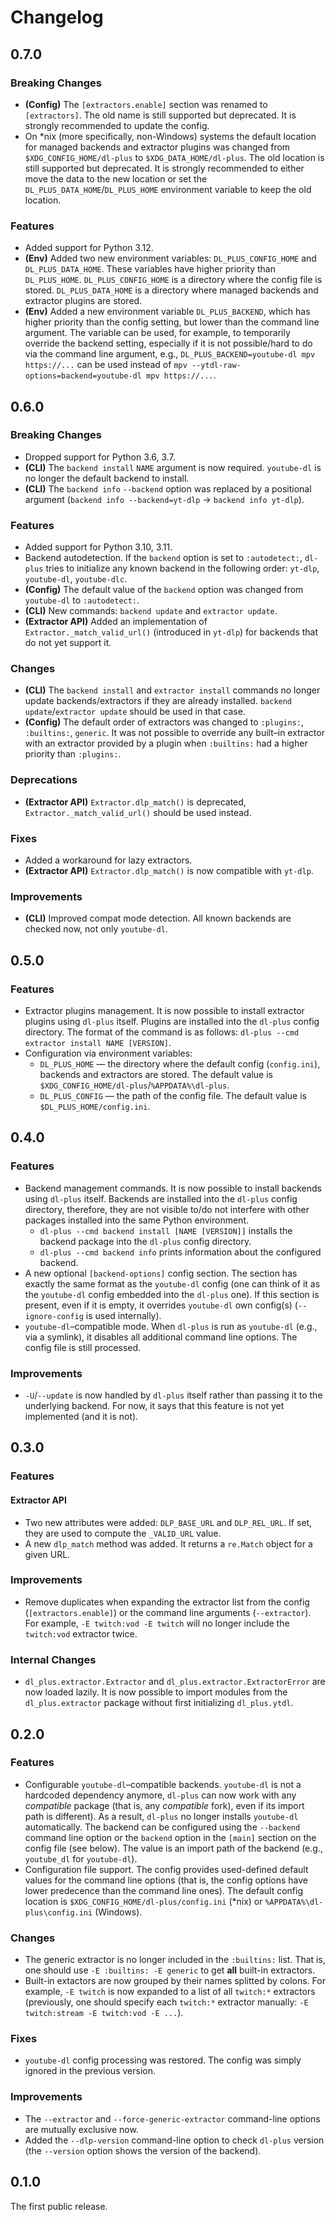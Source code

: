# Changelog

## 0.7.0

### Breaking Changes

  * **(Config)** The `[extractors.enable]` section was renamed to `[extractors]`. The old name is still supported but deprecated. It is strongly recommended to update the config.
  * On \*nix (more specifically, non-Windows) systems the default location for managed backends and extractor plugins was changed from `$XDG_CONFIG_HOME/dl-plus` to `$XDG_DATA_HOME/dl-plus`. The old location is still supported but deprecated. It is strongly recommended to either move the data to the new location or set the `DL_PLUS_DATA_HOME`/`DL_PLUS_HOME` environment variable to keep the old location.

### Features

  * Added support for Python 3.12.
  * **(Env)** Added two new environment variables: `DL_PLUS_CONFIG_HOME` and `DL_PLUS_DATA_HOME`. These variables have higher priority than `DL_PLUS_HOME`.
  `DL_PLUS_CONFIG_HOME` is a directory where the config file is stored. `DL_PLUS_DATA_HOME` is a directory where managed backends and extractor plugins are stored.
  * **(Env)** Added a new environment variable `DL_PLUS_BACKEND`, which has higher priority than the config setting, but lower than the command line argument. The variable can be used, for example, to temporarily override the backend setting, especially if it is not possible/hard to do via the command line argument, e.g., `DL_PLUS_BACKEND=youtube-dl mpv https://...` can be used instead of `mpv --ytdl-raw-options=backend=youtube-dl mpv https://...`.

## 0.6.0

### Breaking Changes

  * Dropped support for Python 3.6, 3.7.
  * **(CLI)** The `backend install` `NAME` argument is now required. `youtube-dl` is no longer the default backend to install.
  * **(CLI)** The `backend info` `--backend` option was replaced by a positional argument (`backend info --backend=yt-dlp` → `backend info yt-dlp`).

### Features

  * Added support for Python 3.10, 3.11.
  * Backend autodetection. If the `backend` option is set to `:autodetect:`, `dl-plus` tries to initialize any known backend in the following order: `yt-dlp`, `youtube-dl`, `youtube-dlc`.
  * **(Config)** The default value of the `backend` option was changed from `youtube-dl` to `:autodetect:`.
  * **(CLI)** New commands: `backend update` and `extractor update`.
  * **(Extractor API)** Added an implementation of `Extractor._match_valid_url()` (introduced in `yt-dlp`) for backends that do not yet support it.

### Changes

  * **(CLI)** The `backend install` and `extractor install` commands no longer update backends/extractors if they are already installed. `backend update`/`extractor update` should be used in that case.
  * **(Config)** The default order of extractors was changed to `:plugins:`, `:builtins:`, `generic`. It was not possible to override any built–in extractor with an extractor provided by a plugin when `:builtins:` had a higher priority than `:plugins:`.

### Deprecations

  * **(Extractor API)** `Extractor.dlp_match()` is deprecated, `Extractor._match_valid_url()` should be used instead.

### Fixes

  * Added a workaround for lazy extractors.
  * **(Extractor API)** `Extractor.dlp_match()` is now compatible with `yt-dlp`.

### Improvements

  * **(CLI)** Improved compat mode detection. All known backends are checked now, not only `youtube-dl`.

## 0.5.0

### Features

  * Extractor plugins management. It is now possible to install extractor plugins using `dl-plus` itself. Plugins are installed into the `dl-plus` config directory. The format of the command is as follows: `dl-plus --cmd extractor install NAME [VERSION]`.
  * Configuration via environment variables:
    - `DL_PLUS_HOME` — the directory where the default config (`config.ini`), backends and extractors are stored. The default value is `$XDG_CONFIG_HOME/dl-plus`/`%APPDATA%\dl-plus`.
    - `DL_PLUS_CONFIG` — the path of the config file. The default value is `$DL_PLUS_HOME/config.ini`.

## 0.4.0

### Features

  * Backend management commands. It is now possible to install backends using `dl-plus` itself. Backends are installed into the `dl-plus` config directory, therefore, they are not visible to/do not interfere with other packages installed into the same Python environment.
    - `dl-plus --cmd backend install [NAME [VERSION]]` installs the backend package into the `dl-plus` config directory.
    - `dl-plus --cmd backend info` prints information about the configured backend.
  * A new optional `[backend-options]` config section. The section has exactly the same format as the `youtube-dl` config (one can think of it as the `youtube-dl` config embedded into the `dl-plus` one). If this section is present, even if it is empty, it overrides `youtube-dl` own config(s) (`--ignore-config` is used internally).
  * `youtube-dl`–compatible mode. When `dl-plus` is run as `youtube-dl` (e.g., via a symlink), it disables all additional command line options. The config file is still processed.

### Improvements

  * `-U`/`--update` is now handled by `dl-plus` itself rather than passing it to the underlying backend. For now, it says that this feature is not yet implemented (and it is not).

## 0.3.0

### Features

#### Extractor API

  * Two new attributes were added: `DLP_BASE_URL` and `DLP_REL_URL`. If set, they are used to compute the `_VALID_URL` value.
  * A new `dlp_match` method was added. It returns a `re.Match` object for a given URL.

### Improvements

  * Remove duplicates when expanding the extractor list from the config (`[extractors.enable]`) or the command line arguments (`--extractor`). For example, `-E twitch:vod -E twitch` will no longer include the `twitch:vod` extractor twice.

### Internal Changes

  * `dl_plus.extractor.Extractor` and `dl_plus.extractor.ExtractorError` are now loaded lazily. It is now possible to import modules from the `dl_plus.extractor` package without first initializing `dl_plus.ytdl`.

## 0.2.0

### Features

  * Configurable `youtube-dl`–compatible backends. `youtube-dl` is not a hardcoded dependency anymore, `dl-plus` can now work with any _compatible_ package (that is, any _compatible_ fork), even if its import path is different). As a result, `dl-plus` no longer installs `youtube-dl` automatically. The backend can be configured using the `--backend` command line option or the `backend` option in the `[main]` section on the config file (see below). The value is an import path of the backend (e.g., `youtube_dl` for `youtube-dl`).
  * Configuration file support. The config provides used-defined default values for the command line options (that is, the config options have lower predecence than the command line ones). The default config location is `$XDG_CONFIG_HOME/dl-plus/config.ini` (*nix) or `%APPDATA%\dl-plus\config.ini` (Windows).

### Changes

  * The generic extractor is no longer included in the `:builtins:` list. That is, one should use `-E :builtins: -E generic` to get **all** built-in extractors.
  * Built-in extactors are now grouped by their names splitted by colons. For example, `-E twitch` is now expanded to a list of all `twitch:*` extractors (previously, one should specify each `twitch:*` extractor manually: `-E twitch:stream -E twitch:vod -E ...`).

### Fixes

  * `youtube-dl` config processing was restored. The config was simply ignored in the previous version.

### Improvements

  * The `--extractor` and `--force-generic-extractor` command-line options are mutually exclusive now.
  * Added the `--dlp-version` command-line option to check `dl-plus` version (the `--version` option shows the version of the backend).

## 0.1.0

The first public release.
